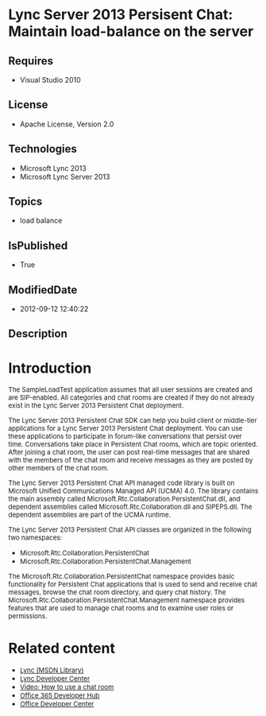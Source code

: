 # Lync Server 2013 Persisent Chat: Maintain load-balance on the server
## Requires
* Visual Studio 2010
## License
* Apache License, Version 2.0
## Technologies
* Microsoft Lync 2013
* Microsoft Lync Server 2013
## Topics
* load balance
## IsPublished
* True
## ModifiedDate
* 2012-09-12 12:40:22
## Description

<h1>Introduction</h1>
<p><span style="font-size:small">The SampleLoadTest application assumes that all user sessions are created and are SIP-enabled. All categories and chat rooms are created if they do not already exist in the Lync Server 2013 Persistent Chat deployment.</span></p>
<p><span style="font-size:small">The Lync Server 2013 Persistent Chat SDK can help you build client or middle-tier applications for a Lync Server 2013 Persistent Chat deployment. You can use these applications to participate in forum-like conversations that
 persist over time. Conversations take place in Persistent Chat rooms, which are topic oriented. After joining a chat room, the user can post real-time messages that are shared with the members of the chat room and receive messages as they are posted by other
 members of the chat room.&nbsp;</span></p>
<p><span style="font-size:small">The Lync Server 2013 Persistent Chat API managed code library is built on Microsoft Unified Communications Managed API (UCMA) 4.0. The library contains the main assembly called Microsoft.Rtc.Collaboration.PersistentChat.dll,
 and dependent assemblies called Microsoft.Rtc.Collaboration.dll and SIPEPS.dll. The dependent assemblies are part of the UCMA runtime.</span></p>
<p><span style="font-size:small">The Lync Server 2013 Persistent Chat API classes are organized in the following two namespaces:</span></p>
<ul>
<li><span style="font-size:small">Microsoft.Rtc.Collaboration.PersistentChat </span>
</li><li><span style="font-size:small">Microsoft.Rtc.Collaboration.PersistentChat.Management&nbsp;</span>
</li></ul>
<p><span style="font-size:small">The Microsoft.Rtc.Collaboration.PersistentChat namespace provides basic functionality for Persistent Chat applications that is used to send and receive chat messages, browse the chat room directory, and query chat history. The
 Microsoft.Rtc.Collaboration.PersistentChat.Management namespace provides features that are used to manage chat rooms and to examine user roles or permissions.</span></p>
<h1>Related content</h1>
<ul>
<li><span style="font-size:small"><a href="http://msdn.microsoft.com/en-us/library/gg455051">Lync (MSDN Library)
</a></span></li><li><span style="font-size:small"><a href="http://msdn.microsoft.com/en-us/lync/gg132942.aspx">Lync Developer Center</a></span>
</li><li><span style="font-size:small"><a href="http://www.microsoft.com/resources/msdn/en-us/office/media/video/video.html?cid=ldc&from=mscomldc&VideoID=522f8500-03ec-46db-968d-871945535571">Video: How to use a chat room</a></span>
</li><li><span style="font-size:small"><a href="http://msdn.microsoft.com/en-us/office/hh506337.aspx">Office 365 Developer Hub</a></span>
</li><li><span style="font-size:small"><a href="http://msdn.microsoft.com/en-us/office/aa905340.aspx">Office Developer Center</a><br>
&nbsp;</span> </li></ul>
